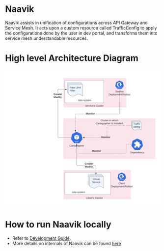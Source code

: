 # Naavik

<!-- [![codecov](https://codecov.tools.a.intuit.com/ghe/services-mesh/meshcartographer/branch/master/graph/badge.svg)](https://codecov.tools.a.intuit.com/ghe/services-mesh/meshcartographer) 
[![Build Status](https://build.intuit.com/devx-shared/buildStatus/buildIcon?job=services-mesh/meshcartographer/meshcartographer/master)](https://build.intuit.com/devx-shared/job/services-mesh/job/meshcartographer/job/meshcartographer/job/master/) -->

Naavik assists in unification of configurations across API Gateway and Service Mesh. It acts upon a custom resource called TrafficConfig to apply the configurations done by the user in dev portal, and transforms them into service mesh understandable resources.

# High level Architecture Diagram

![High level Architecture Diagram](./docs/images/architecture_diagram.png)

# How to run Naavik locally
- Refer to [Development Guide](./docs/DEVELOPER.MD).
- More details on internals of Naavik can be found [here](./docs/)

